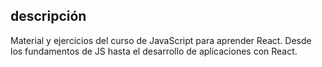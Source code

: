 ## descripción
Material y ejercicios del curso de JavaScript para aprender React. Desde los fundamentos de JS hasta el desarrollo de aplicaciones con React.
